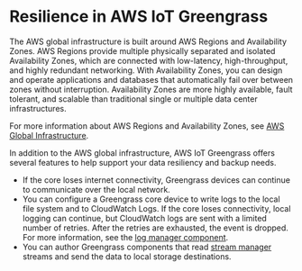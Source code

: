 # Resilience in AWS IoT Greengrass<a name="disaster-recovery-resiliency"></a>

The AWS global infrastructure is built around AWS Regions and Availability Zones\. AWS Regions provide multiple physically separated and isolated Availability Zones, which are connected with low\-latency, high\-throughput, and highly redundant networking\. With Availability Zones, you can design and operate applications and databases that automatically fail over between zones without interruption\. Availability Zones are more highly available, fault tolerant, and scalable than traditional single or multiple data center infrastructures\. 

For more information about AWS Regions and Availability Zones, see [AWS Global Infrastructure](http://aws.amazon.com/about-aws/global-infrastructure/)\.

In addition to the AWS global infrastructure, AWS IoT Greengrass offers several features to help support your data resiliency and backup needs\.
+ If the core loses internet connectivity, Greengrass devices can continue to communicate over the local network\.
+ You can configure a Greengrass core device to write logs to the local file system and to CloudWatch Logs\. If the core loses connectivity, local logging can continue, but CloudWatch logs are sent with a limited number of retries\. After the retries are exhausted, the event is dropped\.  For more information, see the [log manager component](log-manager-component.md)\.
+ You can author Greengrass components that read [stream manager](manage-data-streams.md) streams and send the data to local storage destinations\.